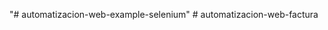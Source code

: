 "# automatizacion-web-example-selenium" 
#   a u t o m a t i z a c i o n - w e b - f a c t u r a  
 